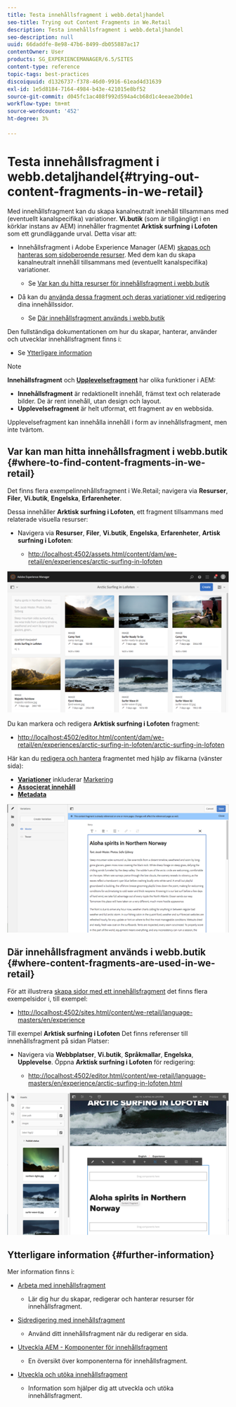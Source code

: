 ```yaml
---
title: Testa innehållsfragment i webb.detaljhandel
seo-title: Trying out Content Fragments in We.Retail
description: Testa innehållsfragment i webb.detaljhandel
seo-description: null
uuid: 66daddfe-8e98-47b6-8499-db055887ac17
contentOwner: User
products: SG_EXPERIENCEMANAGER/6.5/SITES
content-type: reference
topic-tags: best-practices
discoiquuid: d1326737-f378-46d0-9916-61ead4d31639
exl-id: 1e5d8184-7164-4984-b43e-421015e8bf52
source-git-commit: d045fc1ac408f992d594a4cb68d1c4eeae2b0de1
workflow-type: tm+mt
source-wordcount: '452'
ht-degree: 3%

---
```


# Testa innehållsfragment i webb.detaljhandel{#trying-out-content-fragments-in-we-retail}

Med innehållsfragment kan du skapa kanalneutralt innehåll tillsammans med (eventuellt kanalspecifika) variationer. **Vi.butik** (som är tillgängligt i en körklar instans av AEM) innehåller fragmentet **Arktisk surfning i Lofoten** som ett grundläggande urval. Detta visar att:

* Innehållsfragment i Adobe Experience Manager (AEM) [skapas och hanteras som sidoberoende resurser](/help/assets/content-fragments/content-fragments.md). Med dem kan du skapa kanalneutralt innehåll tillsammans med (eventuellt kanalspecifika) variationer.

   * Se [Var kan du hitta resurser för innehållsfragment i webb.butik](#where-to-find-content-fragments-in-we-retail)

* Då kan du [använda dessa fragment och deras variationer vid redigering](/help/sites-authoring/content-fragments.md) dina innehållssidor.

   * Se [Där innehållsfragment används i webb.butik](#where-content-fragments-are-used-in-we-retail)

Den fullständiga dokumentationen om hur du skapar, hanterar, använder och utvecklar innehållsfragment finns i:

* Se [Ytterligare information](#further-information)

>[!NOTE]
>
>**Innehållsfragment** och **[Upplevelsefragment](/help/sites-authoring/experience-fragments.md)** har olika funktioner i AEM:
>
>* **Innehållsfragment** är redaktionellt innehåll, främst text och relaterade bilder. De är rent innehåll, utan design och layout.
>* **Upplevelsefragment** är helt utformat, ett fragment av en webbsida.
>
>Upplevelsefragment kan innehålla innehåll i form av innehållsfragment, men inte tvärtom.

## Var kan man hitta innehållsfragment i webb.butik {#where-to-find-content-fragments-in-we-retail}

Det finns flera exempelinnehållsfragment i We.Retail; navigera via **Resurser**, **Filer**, **Vi.butik**, **Engelska**, **Erfarenheter**.

Dessa innehåller **Arktisk surfning i Lofoten**, ett fragment tillsammans med relaterade visuella resurser:

* Navigera via **Resurser**, **Filer**, **Vi.butik**, **Engelska**, **Erfarenheter**, **Artisk surfning i Lofoten**:

   * [http://localhost:4502/assets.html/content/dam/we-retail/en/experiences/arctic-surfing-in-lofoten](http://localhost:4502/assets.html/content/dam/we-retail/en/experiences/arctic-surfing-in-lofoten)

![cf-44](assets/cf-44.png)

Du kan markera och redigera **Arktisk surfning i Lofoten** fragment:

* [http://localhost:4502/editor.html/content/dam/we-retail/en/experiences/arctic-surfing-in-lofoten/arctic-surfing-in-lofoten](http://localhost:4502/editor.html/content/dam/we-retail/en/experiences/arctic-surfing-in-lofoten/arctic-surfing-in-lofoten)

Här kan du [redigera och hantera](/help/assets/content-fragments/content-fragments.md) fragmentet med hjälp av flikarna (vänster sida):

<!--![cf-45-aa](do-not-localize/cf-45-aa.png) ![cf-45-a](do-not-localize/cf-45-a.png) ASSET does not exist-->

* **[Variationer](/help/assets/content-fragments/content-fragments-variations.md)** inkluderar [Markering](/help/assets/content-fragments/content-fragments-markdown.md)
* **[Associerat innehåll](/help/assets/content-fragments/content-fragments-assoc-content.md)**
* **[Metadata](/help/assets/content-fragments/content-fragments-metadata.md)**

![cf-46](assets/cf-46.png)

## Där innehållsfragment används i webb.butik {#where-content-fragments-are-used-in-we-retail}

För att illustrera [skapa sidor med ett innehållsfragment](/help/sites-authoring/content-fragments.md) det finns flera exempelsidor i, till exempel:

* [http://localhost:4502/sites.html/content/we-retail/language-masters/en/experience](http://localhost:4502/sites.html/content/we-retail/language-masters/en/experience)

Till exempel **Arktisk surfning i Lofoten** Det finns referenser till innehållsfragment på sidan Platser:

* Navigera via **Webbplatser**, **Vi.butik**, **Språkmallar**, **Engelska**, **Upplevelse**. Öppna **Arktisk surfning i Lofoten** för redigering:

   * [http://localhost:4502/editor.html/content/we-retail/language-masters/en/experience/arctic-surfing-in-lofoten.html](http://localhost:4502/editor.html/content/we-retail/language-masters/en/experience/arctic-surfing-in-lofoten.html)

![cf-53](assets/cf-53.png)

## Ytterligare information {#further-information}

Mer information finns i:

* [Arbeta med innehållsfragment](/help/assets/content-fragments/content-fragments.md)

   * Lär dig hur du skapar, redigerar och hanterar resurser för innehållsfragment.

* [Sidredigering med innehållsfragment](/help/sites-authoring/content-fragments.md)

   * Använd ditt innehållsfragment när du redigerar en sida.

* [Utveckla AEM - Komponenter för innehållsfragment](/help/sites-developing/components-content-fragments.md)

   * En översikt över komponenterna för innehållsfragment.

* [Utveckla och utöka innehållsfragment](/help/sites-developing/customizing-content-fragments.md)

   * Information som hjälper dig att utveckla och utöka innehållsfragment.
